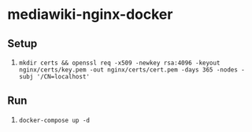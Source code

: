 # mediawiki-nginx-docker

## Setup

1. `mkdir certs && openssl req -x509 -newkey rsa:4096 -keyout nginx/certs/key.pem -out nginx/certs/cert.pem -days 365 -nodes -subj '/CN=localhost'`

## Run

1. `docker-compose up -d`

